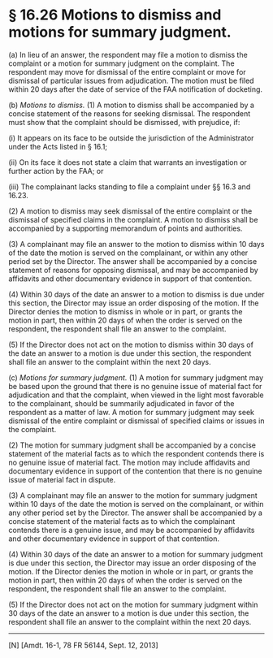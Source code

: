 # § 16.26   Motions to dismiss and motions for summary judgment.

(a) In lieu of an answer, the respondent may file a motion to dismiss the complaint or a motion for summary judgment on the complaint. The respondent may move for dismissal of the entire complaint or move for dismissal of particular issues from adjudication. The motion must be filed within 20 days after the date of service of the FAA notification of docketing.


(b) *Motions to dismiss.* (1) A motion to dismiss shall be accompanied by a concise statement of the reasons for seeking dismissal. The respondent must show that the complaint should be dismissed, with prejudice, if:


(i) It appears on its face to be outside the jurisdiction of the Administrator under the Acts listed in § 16.1;


(ii) On its face it does not state a claim that warrants an investigation or further action by the FAA; or


(iii) The complainant lacks standing to file a complaint under §§ 16.3 and 16.23.


(2) A motion to dismiss may seek dismissal of the entire complaint or the dismissal of specified claims in the complaint. A motion to dismiss shall be accompanied by a supporting memorandum of points and authorities.


(3) A complainant may file an answer to the motion to dismiss within 10 days of the date the motion is served on the complainant, or within any other period set by the Director. The answer shall be accompanied by a concise statement of reasons for opposing dismissal, and may be accompanied by affidavits and other documentary evidence in support of that contention.


(4) Within 30 days of the date an answer to a motion to dismiss is due under this section, the Director may issue an order disposing of the motion. If the Director denies the motion to dismiss in whole or in part, or grants the motion in part, then within 20 days of when the order is served on the respondent, the respondent shall file an answer to the complaint.


(5) If the Director does not act on the motion to dismiss within 30 days of the date an answer to a motion is due under this section, the respondent shall file an answer to the complaint within the next 20 days.


(c) *Motions for summary judgment.* (1) A motion for summary judgment may be based upon the ground that there is no genuine issue of material fact for adjudication and that the complaint, when viewed in the light most favorable to the complainant, should be summarily adjudicated in favor of the respondent as a matter of law. A motion for summary judgment may seek dismissal of the entire complaint or dismissal of specified claims or issues in the complaint.


(2) The motion for summary judgment shall be accompanied by a concise statement of the material facts as to which the respondent contends there is no genuine issue of material fact. The motion may include affidavits and documentary evidence in support of the contention that there is no genuine issue of material fact in dispute.


(3) A complainant may file an answer to the motion for summary judgment within 10 days of the date the motion is served on the complainant, or within any other period set by the Director. The answer shall be accompanied by a concise statement of the material facts as to which the complainant contends there is a genuine issue, and may be accompanied by affidavits and other documentary evidence in support of that contention.


(4) Within 30 days of the date an answer to a motion for summary judgment is due under this section, the Director may issue an order disposing of the motion. If the Director denies the motion in whole or in part, or grants the motion in part, then within 20 days of when the order is served on the respondent, the respondent shall file an answer to the complaint.


(5) If the Director does not act on the motion for summary judgment within 30 days of the date an answer to a motion is due under this section, the respondent shall file an answer to the complaint within the next 20 days.



---

[N] [Amdt. 16-1, 78 FR 56144, Sept. 12, 2013]




